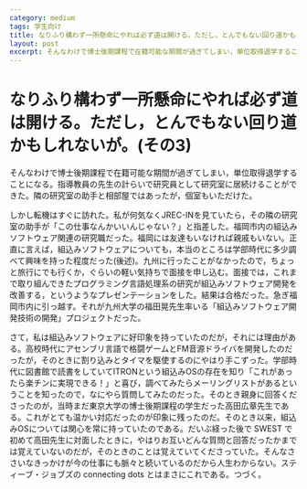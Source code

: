 ```yaml
---
category: medium
tags: 学生向け
title: なりふり構わず一所懸命にやれば必ず道は開ける。ただし，とんでもない回り道かもしれないが。(その3)
layout: post
excerpt: そんなわけで博士後期課程で在籍可能な期間が過ぎてしまい，単位取得退学することになる。
---
```

# なりふり構わず一所懸命にやれば必ず道は開ける。ただし，とんでもない回り道かもしれないが。(その3)

そんなわけで博士後期課程で在籍可能な期間が過ぎてしまい，単位取得退学することになる。指導教員の先生の計らいで研究員として研究室に居続けることができた。隣の研究室の助手と相部屋ではあったが，個室もいただけた。

しかし転機はすぐに訪れた。私が何気なくJREC-INを見ていたら，その隣の研究室の助手が「この仕事なんかいいんじゃない？」と指差した。福岡市内の組込みソフトウェア関連の研究職だった。福岡には友達もいなければ親戚もいない。正直に言えば，組込みソフトウェアについても，本当のところは学部時代に多少調べて興味を持った程度だった(後述)。九州に行ったことがなかったので，ちょっと旅行にでも行くか，ぐらいの軽い気持ちで面接を申し込む。面接では，これまで取り組んできたプログラミング言語処理系の研究が組込みソフトウェア開発を改善する，というようなプレゼンテーションをした。結果は合格だった。急ぎ福岡市内に引っ越す。それが九州大学の福田晃先生率いる「組込みソフトウェア開発技術の開発」プロジェクトだった。

さて，私は組込みソフトウェアに好印象を持っていたのだが，それには理由がある。高校時代にアセンブリ言語で格闘ゲームとFM音源ドライバを開発したのだったが，そのときに割り込みとタイマを駆使するのにやはり手こずった。学部時代に図書館で読書をしていてITRONという組込みOSの存在を知り「これがあったら楽チンに実現できる！」と喜び，調べてみたらメーリングリストがあるということを知ったので，なにやら質問してみたのだった。そのとき親身に回答くださったのが，当時まだ東京大学の博士後期課程の学生だった高田広章先生である。これがとても温かい対応だったのが印象に残ったのだ。そのとき以来，組込みOSについては関心を常に持っていたのである。だいぶ経った後で SWEST で初めて高田先生に対面したときに，やはりお互いどんな質問と回答だったかまでは覚えていないのだが，そのときのことは覚えていてくださっていた。そんなささいなきっかけが今の仕事にも脈々と続いているのだから人生わからない。スティーブ・ジョブズの connecting dots とはまさにこれである。つづく。